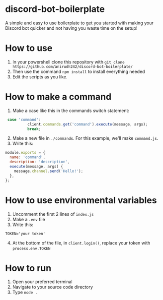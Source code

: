 ﻿# discord-bot-boilerplate
A simple and easy to use boilerplate to get you started with making your Discord bot quicker and not having you waste time on the setup!
# How to use
1) In your powershell clone this repository with `git clone https://github.com/anirudh242/discord-bot-boilerplate/`
2) Then use the command `npm install` to install everything needed
3) Edit the scripts as you like.
# How to make a command
1) Make a case like this in the commands switch statement:
```js
 case 'command':
          client.commands.get('command').execute(message, args);
          break;
```
2) Make a new file in `./commands`. For this example, we'll make `command.js`.
3) Write this:
```js
module.exports = {
  name: 'command',
  description: 'description',
  execute(message, args) {
    message.channel.send('Hello!');
  },
};
```

# How to use environmental variables
1) Uncomment the first 2 lines of `index.js`
2) Make a `.env` file
3) Write this:
```env
TOKEN='your token'
```
4) At the bottom of the file, in `client.login()`, replace your token with `process.env.TOKEN`
# How to run
1) Open your preferred terminal
2) Navigate to your source code directory
3) Type `node .`
